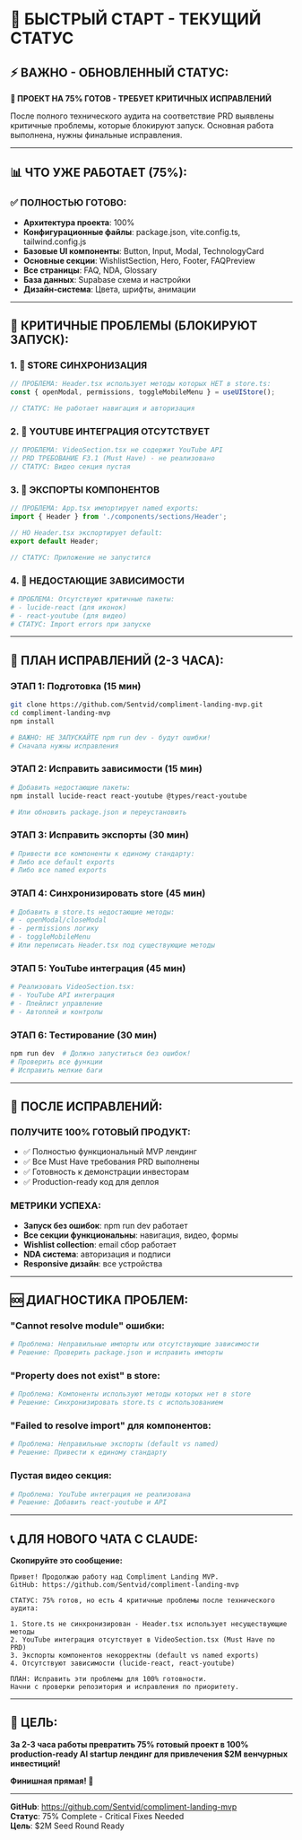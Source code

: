 # 🚀 БЫСТРЫЙ СТАРТ - ТЕКУЩИЙ СТАТУС

## ⚡ ВАЖНО - ОБНОВЛЕННЫЙ СТАТУС:

**🎯 ПРОЕКТ НА 75% ГОТОВ - ТРЕБУЕТ КРИТИЧНЫХ ИСПРАВЛЕНИЙ**

После полного технического аудита на соответствие PRD выявлены критичные проблемы, которые блокируют запуск. Основная работа выполнена, нужны финальные исправления.

---

## 📊 ЧТО УЖЕ РАБОТАЕТ (75%):

### ✅ ПОЛНОСТЬЮ ГОТОВО:
- **Архитектура проекта**: 100%
- **Конфигурационные файлы**: package.json, vite.config.ts, tailwind.config.js
- **Базовые UI компоненты**: Button, Input, Modal, TechnologyCard
- **Основные секции**: WishlistSection, Hero, Footer, FAQPreview  
- **Все страницы**: FAQ, NDA, Glossary
- **База данных**: Supabase схема и настройки
- **Дизайн-система**: Цвета, шрифты, анимации

---

## 🚨 КРИТИЧНЫЕ ПРОБЛЕМЫ (БЛОКИРУЮТ ЗАПУСК):

### **1. 🔴 STORE СИНХРОНИЗАЦИЯ**
```typescript
// ПРОБЛЕМА: Header.tsx использует методы которых НЕТ в store.ts:
const { openModal, permissions, toggleMobileMenu } = useUIStore();

// СТАТУС: Не работает навигация и авторизация
```

### **2. 🔴 YOUTUBE ИНТЕГРАЦИЯ ОТСУТСТВУЕТ**
```typescript
// ПРОБЛЕМА: VideoSection.tsx не содержит YouTube API
// PRD ТРЕБОВАНИЕ F3.1 (Must Have) - не реализовано
// СТАТУС: Видео секция пустая
```

### **3. 🔴 ЭКСПОРТЫ КОМПОНЕНТОВ**
```typescript
// ПРОБЛЕМА: App.tsx импортирует named exports:
import { Header } from './components/sections/Header';

// НО Header.tsx экспортирует default:
export default Header;

// СТАТУС: Приложение не запустится
```

### **4. 🔴 НЕДОСТАЮЩИЕ ЗАВИСИМОСТИ**
```bash
# ПРОБЛЕМА: Отсутствуют критичные пакеты:
# - lucide-react (для иконок)
# - react-youtube (для видео)
# СТАТУС: Import errors при запуске
```

---

## 🔧 ПЛАН ИСПРАВЛЕНИЙ (2-3 ЧАСА):

### **ЭТАП 1: Подготовка (15 мин)**
```bash
git clone https://github.com/Sentvid/compliment-landing-mvp.git
cd compliment-landing-mvp
npm install

# ВАЖНО: НЕ ЗАПУСКАЙТЕ npm run dev - будут ошибки!
# Сначала нужны исправления
```

### **ЭТАП 2: Исправить зависимости (15 мин)**
```bash
# Добавить недостающие пакеты:
npm install lucide-react react-youtube @types/react-youtube

# Или обновить package.json и переустановить
```

### **ЭТАП 3: Исправить экспорты (30 мин)**
```bash
# Привести все компоненты к единому стандарту:
# Либо все default exports
# Либо все named exports
```

### **ЭТАП 4: Синхронизировать store (45 мин)**
```bash
# Добавить в store.ts недостающие методы:
# - openModal/closeModal
# - permissions логику  
# - toggleMobileMenu
# Или переписать Header.tsx под существующие методы
```

### **ЭТАП 5: YouTube интеграция (45 мин)**
```bash
# Реализовать VideoSection.tsx:
# - YouTube API интеграция
# - Плейлист управление
# - Автоплей и контролы
```

### **ЭТАП 6: Тестирование (30 мин)**
```bash
npm run dev  # Должно запуститься без ошибок!
# Проверить все функции
# Исправить мелкие баги
```

---

## 🚀 ПОСЛЕ ИСПРАВЛЕНИЙ:

### **ПОЛУЧИТЕ 100% ГОТОВЫЙ ПРОДУКТ:**
- ✅ Полностью функциональный MVP лендинг
- ✅ Все Must Have требования PRD выполнены  
- ✅ Готовность к демонстрации инвесторам
- ✅ Production-ready код для деплоя

### **МЕТРИКИ УСПЕХА:**
- **Запуск без ошибок**: npm run dev работает
- **Все секции функциональны**: навигация, видео, формы
- **Wishlist collection**: email сбор работает
- **NDA система**: авторизация и подписи
- **Responsive дизайн**: все устройства

---

## 🆘 ДИАГНОСТИКА ПРОБЛЕМ:

### **"Cannot resolve module" ошибки:**
```bash
# Проблема: Неправильные импорты или отсутствующие зависимости
# Решение: Проверить package.json и исправить импорты
```

### **"Property does not exist" в store:**
```bash
# Проблема: Компоненты используют методы которых нет в store
# Решение: Синхронизировать store.ts с использованием
```

### **"Failed to resolve import" для компонентов:**
```bash
# Проблема: Неправильные экспорты (default vs named)
# Решение: Привести к единому стандарту
```

### **Пустая видео секция:**
```bash
# Проблема: YouTube интеграция не реализована
# Решение: Добавить react-youtube и API
```

---

## 📞 ДЛЯ НОВОГО ЧАТА С CLAUDE:

**Скопируйте это сообщение:**

```
Привет! Продолжаю работу над Compliment Landing MVP.
GitHub: https://github.com/Sentvid/compliment-landing-mvp

СТАТУС: 75% готов, но есть 4 критичные проблемы после технического аудита:

1. Store.ts не синхронизирован - Header.tsx использует несуществующие методы
2. YouTube интеграция отсутствует в VideoSection.tsx (Must Have по PRD)  
3. Экспорты компонентов некорректны (default vs named exports)
4. Отсутствуют зависимости (lucide-react, react-youtube)

ПЛАН: Исправить эти проблемы для 100% готовности.
Начни с проверки репозитория и исправления по приоритету.
```

---

## 🎉 ЦЕЛЬ:

**За 2-3 часа работы превратить 75% готовый проект в 100% production-ready AI startup лендинг для привлечения $2M венчурных инвестиций!**

**Финишная прямая! 🚀**

---

**GitHub**: https://github.com/Sentvid/compliment-landing-mvp  
**Статус**: 75% Complete - Critical Fixes Needed  
**Цель**: $2M Seed Round Ready